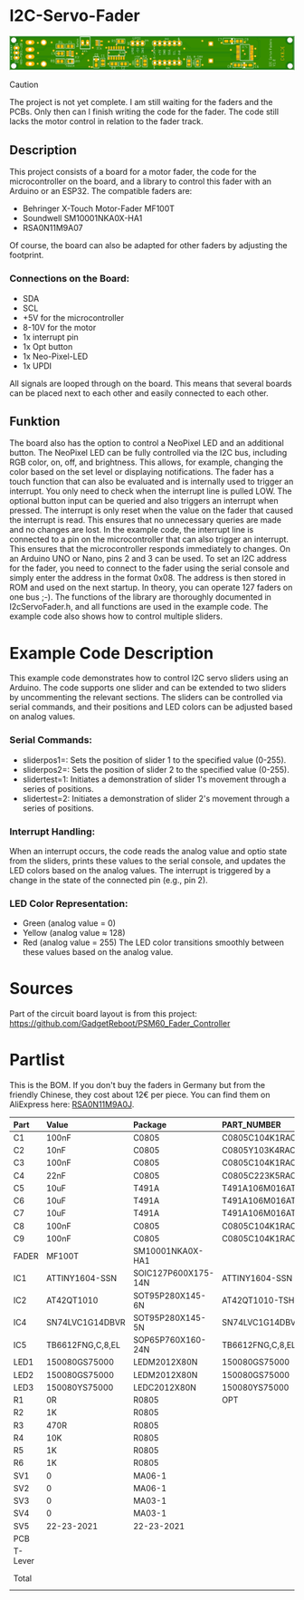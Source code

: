 # I2C-Servo-Fader 
![PCB](PCB/IMG/ServoFader.TB6612.1.png)
> [!CAUTION]
> The project is not yet complete. I am still waiting for the faders and the PCBs. Only then can I finish writing the code for the fader. The code still lacks the motor control in relation to the fader track.
## Description
This project consists of a board for a motor fader, the code for the microcontroller on the board, and a library to control this fader with an Arduino or an ESP32. The compatible faders are:
+ Behringer X-Touch Motor-Fader MF100T
+ Soundwell SM10001NKA0X-HA1
+ RSA0N11M9A07

Of course, the board can also be adapted for other faders by adjusting the footprint.

### Connections on the Board:
* SDA
* SCL
* +5V for the microcontroller
* 8-10V for the motor
* 1x interrupt pin
* 1x Opt button
* 1x Neo-Pixel-LED
* 1x UPDI

All signals are looped through on the board. This means that several boards can be placed next to each other and easily connected to each other.

## Funktion
The board also has the option to control a NeoPixel LED and an additional button. The NeoPixel LED can be fully controlled via the I2C bus, including RGB color, on, off, and brightness. This allows, for example, changing the color based on the set level or displaying notifications.
The fader has a touch function that can also be evaluated and is internally used to trigger an interrupt. You only need to check when the interrupt line is pulled LOW.
The optional button input can be queried and also triggers an interrupt when pressed.
The interrupt is only reset when the value on the fader that caused the interrupt is read. This ensures that no unnecessary queries are made and no changes are lost.
In the example code, the interrupt line is connected to a pin on the microcontroller that can also trigger an interrupt. This ensures that the microcontroller responds immediately to changes. On an Arduino UNO or Nano, pins 2 and 3 can be used.
To set an I2C address for the fader, you need to connect to the fader using the serial console and simply enter the address in the format 0x08. The address is then stored in ROM and used on the next startup. In theory, you can operate 127 faders on one bus ;-).
The functions of the library are thoroughly documented in I2cServoFader.h, and all functions are used in the example code. The example code also shows how to control multiple sliders.

# Example Code Description
This example code demonstrates how to control I2C servo sliders using an Arduino. The code supports one slider and can be extended to two sliders by uncommenting the relevant sections. The sliders can be controlled via serial commands, and their positions and LED colors can be adjusted based on analog values.

### Serial Commands:
+ sliderpos1=<value>: Sets the position of slider 1 to the specified value (0-255).
+ sliderpos2=<value>: Sets the position of slider 2 to the specified value (0-255).
+ slidertest=1: Initiates a demonstration of slider 1's movement through a series of positions.
+ slidertest=2: Initiates a demonstration of slider 2's movement through a series of positions.

### Interrupt Handling:
When an interrupt occurs, the code reads the analog value and optio state from the sliders, prints these values to the serial console, and updates the LED colors based on the analog values.
The interrupt is triggered by a change in the state of the connected pin (e.g., pin 2).

### LED Color Representation:
+ Green (analog value = 0)
+ Yellow (analog value ≈ 128)
+ Red (analog value = 255)
The LED color transitions smoothly between these values based on the analog value.
# Sources
Part of the circuit board layout is from this project:
https://github.com/GadgetReboot/PSM60_Fader_Controller

# Partlist
This is the BOM. If you don't buy the faders in Germany but from the friendly Chinese, they cost about 12€ per piece.
You can find them on AliExpress here: [RSA0N11M9A0J](https://de.aliexpress.com/item/1005006910254678.html).

| Part | Value | Package | PART_NUMBER | Price €|
|:--- |:--- |:--- |:--- |:--- |
| C1 | 100nF | C0805 | C0805C104K1RACTU | 0.16 | 
| C2 | 10nF | C0805 | C0805Y103K4RACTU | 0.16 |
| C3 | 100nF | C0805 | C0805C104K1RACTU | 0.16 |
| C4 | 22nF | C0805 | C0805C223K5RAC7210 | 0.09|
| C5 | 10uF | T491A | T491A106M016AT7280 | 0.35 |
| C6 | 10uF | T491A | T491A106M016AT7280 | 0.35 |
| C7 | 10uF | T491A | T491A106M016AT7280 | 0.35 |
| C8 | 100nF | C0805 | C0805C104K1RACTU | 0.16 |
| C9 | 100nF | C0805 | C0805C104K1RACTU | 0.16 |
| FADER | MF100T | SM10001NKA0X-HA1 |  | 20.00|
| IC1 | ATTINY1604-SSN | SOIC127P600X175-14N | ATTINY1604-SSN | 0.70|
| IC2 | AT42QT1010 | SOT95P280X145-6N | AT42QT1010-TSHR | 0.72|
| IC4 | SN74LVC1G14DBVR | SOT95P280X145-5N | SN74LVC1G14DBVR | 0.20 |
| IC5 | TB6612FNG,C,8,EL | SOP65P760X160-24N | TB6612FNG,C,8,EL | 1.35 |
| LED1 | 150080GS75000 | LEDM2012X80N | 150080GS75000 | 0.18 |
| LED2 | 150080GS75000 | LEDM2012X80N | 150080GS75000 | 0.18 |
| LED3 | 150080YS75000 | LEDC2012X80N | 150080YS75000 | 0.18 |
| R1 | 0R | R0805 | OPT | 0.08 |
| R2 | 1K | R0805 | | 0.08 |
| R3 | 470R | R0805 | | 0.08 | 
| R4 | 10K | R0805 | | 0.08 |
| R5 | 1K | R0805 | | 0.08 |
| R6 | 1K | R0805 | | 0.08 |
| SV1 | 0 | MA06-1 | | 0.15 |
| SV2 | 0 | MA06-1 | | 0.15 |
| SV3 | 0 | MA03-1 | | 0.15 |
| SV4 | 0 | MA03-1 | | 0.15 |
| SV5 | 22-23-2021 | 22-23-2021 | | 0.20 |
| PCB ||||2.00|
|T-Lever |||| 1.25 |
|Total |||| ~ 28.00€ |
